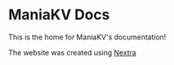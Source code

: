 # ManiaKV Docs

This is the home for ManiaKV's documentation!

The website was created using [Nextra](https://nextra.vercel.app)
